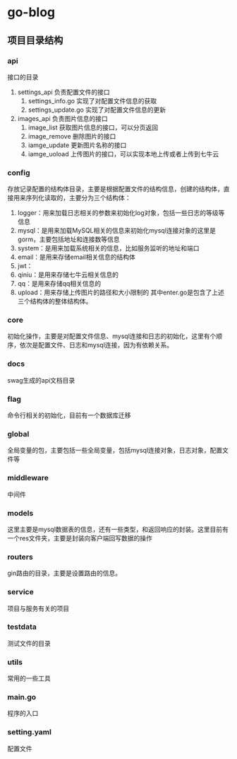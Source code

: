 # go-blog
## 项目目录结构
### api
    
接口的目录
1. settings_api 负责配置文件的接口
    1. settings_info.go 实现了对配置文件信息的获取
    2. settings_update.go 实现了对配置文件信息的更新
2. images_api 负责图片信息的接口
    1. image_list 获取图片信息的接口，可以分页返回
    2. image_remove 删除图片的接口
    3. iamge_update 更新图片名称的接口
    4. iamge_uoload 上传图片的接口，可以实现本地上传或者上传到七牛云
### config

存放记录配置的结构体目录，主要是根据配置文件的结构信息，创建的结构体，直接用来序列化读取的，主要分为三个结构体：
1. logger：用来加载日志相关的参数来初始化log对象，包括一些日志的等级等信息
2. mysql：是用来加载MySQL相关的信息来初始化mysql连接对象的这里是gorm，主要包括地址和连接数等信息
3. system：是用来加载系统相关的信息，比如服务监听的地址和端口
4. email：是用来存储email相关信息的结构体
5. jwt：
6. qiniu：是用来存储七牛云相关信息的
7. qq：是用来存储qq相关信息的
8. upload：用来存储上传图片的路径和大小限制的
其中enter.go是包含了上述三个结构体的整体结构体。
### core

初始化操作，主要是对配置文件信息、mysql连接和日志的初始化，这里有个顺序，依次是配置文件、日志和mysql连接，因为有依赖关系。
### docs

swag生成的api文档目录
### flag

命令行相关的初始化，目前有一个数据库迁移
### global

全局变量的包，主要包括一些全局变量，包括mysql连接对象，日志对象，配置文件等
### middleware

中间件
### models

这里主要是mysql数据表的信息，还有一些类型，和返回响应的封装。这里目前有一个res文件夹，主要是封装向客户端回写数据的操作
### routers

gin路由的目录，主要是设置路由的信息。
### service

项目与服务有关的项目
### testdata

测试文件的目录
### utils
    
常用的一些工具
### main.go

程序的入口
### setting.yaml

配置文件